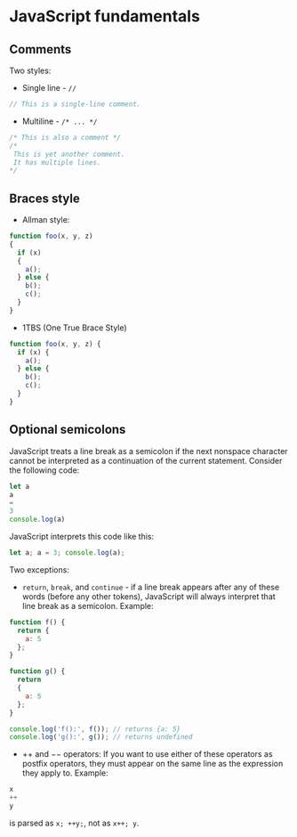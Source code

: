 # JavaScript fundamentals

## Comments
Two styles:
- Single line - `//`
```javascript
// This is a single-line comment.
```
- Multiline - `/* ... */`
```javascript
/* This is also a comment */
/*
 This is yet another comment.
 It has multiple lines.
*/
```
## Braces style
- Allman style:
```javascript
function foo(x, y, z)
{
  if (x)
  {
    a();
  } else {
    b();
    c();
  }
}
```
- 1TBS (One True Brace Style)
```javascript
function foo(x, y, z) {
  if (x) {
    a();
  } else {
    b();
    c();
  }
}
```
## Optional semicolons
JavaScript treats a line break as a
semicolon if the next nonspace character cannot be interpreted as a continuation of the
current statement. Consider the following code:
```javascript
let a
a
=
3
console.log(a)
```
JavaScript interprets this code like this:
```javascript
let a; a = 3; console.log(a);
```
Two exceptions:
- `return`, `break`, and `continue` - if a line break appears after any of these words (before
any other tokens), JavaScript will always interpret that line break as a semicolon.
Example:
```javascript
function f() {
  return {
    a: 5 
  };
}

function g() {
  return
  {
    a: 5 
  };
}

console.log('f():', f()); // returns {a: 5}
console.log('g():', g()); // returns undefined
```
-  ++ and −− operators:
If you want to use either of these operators as postfix operators, they
must appear on the same line as the expression they apply to.
Example:
```javascript
x
++
y
```
is parsed as `x; ++y;`, not as `x++; y`.